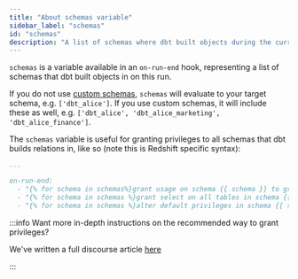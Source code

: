 ```yaml
---
title: "About schemas variable"
sidebar_label: "schemas"
id: "schemas"
description: "A list of schemas where dbt built objects during the current run."
---
```


`schemas` is a variable available in an `on-run-end` hook, representing a list of schemas that dbt built objects in on this run. 

If you do not use [custom schemas](/docs/build/custom-schemas), `schemas` will evaluate to your target schema, e.g. `['dbt_alice']`. If you use custom schemas, it will include these as well, e.g. `['dbt_alice', 'dbt_alice_marketing', 'dbt_alice_finance']`.

The `schemas`  variable is useful for granting privileges to all schemas that dbt builds relations in, like so (note this is Redshift specific syntax):


<File name='dbt_project.yml'>

```yaml
...

on-run-end:
  - "{% for schema in schemas%}grant usage on schema {{ schema }} to group reporter;{% endfor%}"
  - "{% for schema in schemas %}grant select on all tables in schema {{ schema }} to group reporter;{% endfor%}"
  - "{% for schema in schemas %}alter default privileges in schema {{ schema }}  grant select on tables to group reporter;{% endfor %}"
```

</File>



:::info Want more in-depth instructions on the recommended way to grant privileges?

We've written a full discourse article [here](https://discourse.getdbt.com/t/the-exact-grant-statements-we-use-in-a-dbt-project/430)

:::
